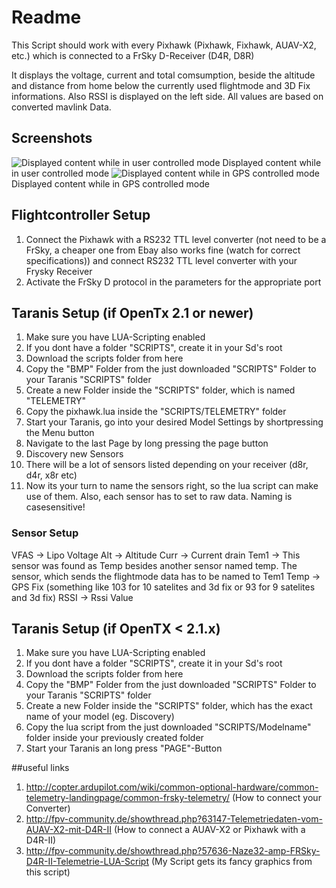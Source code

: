 # Readme
This Script should work with every Pixhawk (Pixhawk, Fixhawk, AUAV-X2, etc.) which
is connected to a FrSky D-Receiver (D4R, D8R)

It displays the voltage, current and total comsumption, beside the altitude and distance from home below the currently used flightmode and 3D Fix informations.
Also RSSI is displayed on the left side. All values are based on converted mavlink Data.
## Screenshots
![Displayed content while in user controlled mode](https://raw.githubusercontent.com/Jace25/LUA-Taranis-Pixhawk/master/lua1.JPG)
Displayed content while in user controlled mode
![Displayed content while in GPS controlled mode](https://raw.githubusercontent.com/Jace25/LUA-Taranis-Pixhawk/master/lua2.JPG)
Displayed content while in GPS controlled mode

## Flightcontroller Setup
1. Connect the Pixhawk with a RS232 TTL level converter (not need to be a FrSky, a cheaper one from Ebay also works fine (watch for correct specifications)) and connect RS232 TTL level converter with your Frysky Receiver
2. Activate the FrSky D protocol in the parameters for the appropriate port

## Taranis Setup (if OpenTx 2.1 or newer)
1. Make sure you have LUA-Scripting enabled
2. If you dont have a folder "SCRIPTS", create it in your Sd's root
3. Download the scripts folder from here
4. Copy the "BMP" Folder from the just downloaded "SCRIPTS" Folder to your Taranis "SCRIPTS" folder
5. Create a new Folder inside the "SCRIPTS" folder, which is named "TELEMETRY"
6. Copy the pixhawk.lua inside the "SCRIPTS/TELEMETRY" folder
7. Start your Taranis, go into your desired Model Settings by shortpressing the Menu button
8. Navigate to the last Page by long pressing the page button
9. Discovery new Sensors
10. There will be a lot of sensors listed depending on your receiver (d8r, d4r, x8r etc)
11. Now its your turn to name the sensors right, so the lua script can make use of them. Also, each sensor has to set to raw data. Naming is casesensitive!

### Sensor Setup
VFAS -> Lipo Voltage
Alt -> Altitude
Curr -> Current drain
Tem1 -> This sensor was found as Temp besides another sensor named temp. The sensor, which sends the flightmode data has to be named to Tem1
Temp -> GPS Fix (something like 103 for 10 satelites and 3d fix or 93 for 9 satelites and 3d fix)
RSSI -> Rssi Value

## Taranis Setup (if OpenTX < 2.1.x)
1. Make sure you have LUA-Scripting enabled
2. If you dont have a folder "SCRIPTS", create it in your Sd's root
3. Download the scripts folder from here
4. Copy the "BMP" Folder from the just downloaded "SCRIPTS" Folder to your Taranis "SCRIPTS" folder
5. Create a new Folder inside the "SCRIPTS" folder, which has the exact name of your model (eg. Discovery)
6. Copy the lua script from the just downloaded "SCRIPTS/Modelname" folder inside your previously created folder
7. Start your Taranis an long press "PAGE"-Button

##useful links
1. http://copter.ardupilot.com/wiki/common-optional-hardware/common-telemetry-landingpage/common-frsky-telemetry/ (How to connect your Converter)
2. http://fpv-community.de/showthread.php?63147-Telemetriedaten-vom-AUAV-X2-mit-D4R-II (How to connect a AUAV-X2 or Pixhawk with a D4R-II)
3. http://fpv-community.de/showthread.php?57636-Naze32-amp-FRSky-D4R-II-Telemetrie-LUA-Script (My Script gets its fancy graphics from this script)
